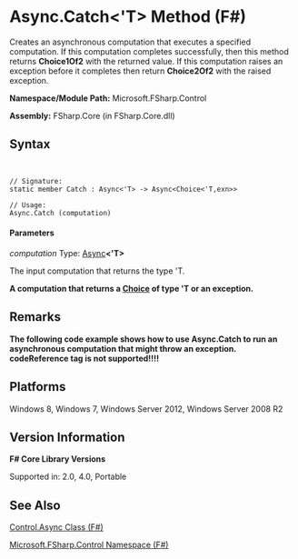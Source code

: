 # Async.Catch<'T> Method (F#)

Creates an asynchronous computation that executes a specified computation. If this computation completes successfully, then this method returns **Choice1Of2** with the returned value. If this computation raises an exception before it completes then return **Choice2Of2** with the raised exception.

**Namespace/Module Path:** Microsoft.FSharp.Control

**Assembly:** FSharp.Core (in FSharp.Core.dll)


## Syntax


```


// Signature:
static member Catch : Async<'T> -> Async<Choice<'T,exn>>

// Usage:
Async.Catch (computation)

```



#### Parameters
*computation*
Type: [Async](http://msdn.microsoft.com/en-us/library/e0b28ea2-dea5-4021-b2b9-d7d4761babde)**&lt;'T&gt;**


The input computation that returns the type 'T.



**A computation that returns a [Choice](http://msdn.microsoft.com/en-us/library/2ab2513e-e307-4360-96cd-8b682a8d64f0) of type 'T or an exception.**
## Remarks
**The following code example shows how to use Async.Catch to run an asynchronous computation that might throw an exception.**
<b>codeReference tag is not supported!!!!</b>
## Platforms
Windows 8, Windows 7, Windows Server 2012, Windows Server 2008 R2


## Version Information
**F# Core Library Versions**

Supported in: 2.0, 4.0, Portable




## See Also
[Control.Async Class &#40;F&#35;&#41;](Control.Async-Class-%28FSharp%29.md)

[Microsoft.FSharp.Control Namespace &#40;F&#35;&#41;](Microsoft.FSharp.Control-Namespace-%28FSharp%29.md)

